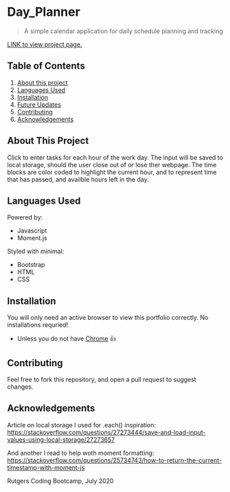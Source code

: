# Day_Planner
> A simple calendar application for daily schedule planning and tracking

<a href="https://hihellos.github.io/Day_Planner/" target="_blank">LINK to view project page.</a>

## Table of Contents
1. [About this project](#about)
2. [Languages Used](#laguages)
3. [Installation](#install)
4. [Future Updates](#updates)
5. [Contributing](#contribute)
6. [Acknowledgements](#ack)

## About This Project <a name="about"></a>

Click to enter tasks for each hour of the work day. The input will be saved to local storage, should the user close out of or lose ther webpage. The time blocks are color coded to highlight the current hour, and to represent time that has passed, and    availble hours left in the day. 

## Languages Used <a name="laguages"></a>

Powered by:
- Javascript
- Moment.js

Styled with minimal:
- Bootstrap
- HTML
- CSS

## Installation <a name="install"></a>

You will only need an active browser to view this portfolio correctly. No installations requried! 
- Unless you do not have <a href="https://support.google.com/chrome/answer/95346?co=GENIE.Platform%3DDesktop&hl=en-GB">Chrome</a> :+1:

## Contributing <a name="contribute"></a>

Feel free to fork this repository, and open a pull request to suggest changes. 

## Acknowledgements <a name="ack"></a>

Article on local storage I used for .each() inspiration: <br>
<a href ="https://stackoverflow.com/questions/27273444/save-and-load-input-values-using-local-storage/27273657">https://stackoverflow.com/questions/27273444/save-and-load-input-values-using-local-storage/27273657</a>

And another I read to help woth moment formatting:<br>
<a href="https://stackoverflow.com/questions/25734743/how-to-return-the-current-timestamp-with-moment-js">https://stackoverflow.com/questions/25734743/how-to-return-the-current-timestamp-with-moment-js</a>

Rutgers Coding Bootcamp, July 2020